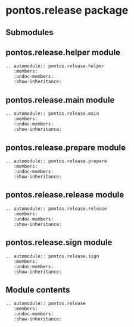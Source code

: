 # pontos.release package

## Submodules

## pontos.release.helper module

```{eval-rst}
.. automodule:: pontos.release.helper
   :members:
   :undoc-members:
   :show-inheritance:
```

## pontos.release.main module

```{eval-rst}
.. automodule:: pontos.release.main
   :members:
   :undoc-members:
   :show-inheritance:
```

## pontos.release.prepare module

```{eval-rst}
.. automodule:: pontos.release.prepare
   :members:
   :undoc-members:
   :show-inheritance:
```

## pontos.release.release module

```{eval-rst}
.. automodule:: pontos.release.release
   :members:
   :undoc-members:
   :show-inheritance:
```

## pontos.release.sign module

```{eval-rst}
.. automodule:: pontos.release.sign
   :members:
   :undoc-members:
   :show-inheritance:
```

## Module contents

```{eval-rst}
.. automodule:: pontos.release
   :members:
   :undoc-members:
   :show-inheritance:
```
